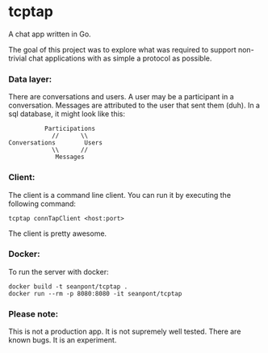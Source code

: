 tcptap
======

A chat app written in Go.

The goal of this project was to explore what was required to support 
non-trivial chat applications with as simple a protocol as possible. 

### Data layer:
There are conversations and users. A user may be a participant in a 
conversation. Messages are attributed to the user that sent them (duh).
In a sql database, it might look like this:

              Participations
                //      \\
    Conversations        Users
                \\      //
                 Messages

### Client:
The client is a command line client. You can run it by executing the
following command:

    tcptap connTapClient <host:port>

The client is pretty awesome.

### Docker:
To run the server with docker:

    docker build -t seanpont/tcptap .
    docker run --rm -p 8080:8080 -it seanpont/tcptap

### Please note:
This is not a production app. It is not supremely well tested.
There are known bugs. It is an experiment.


